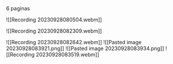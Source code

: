 6 paginas

![[Recording 20230928080504.webm]]

![[Recording 20230928082309.webm]]

![[Recording 20230928082642.webm]]
![[Pasted image 20230928083921.png]]
![[Pasted image 20230928083934.png]]
![[Recording 20230928083519.webm]]
